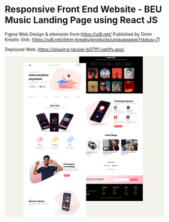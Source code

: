 # Responsive Front End Website - BEU Music Landing Page using React JS

Figma Web Design & elements from https://ui8.net/ Published by Dmm Kreativ 
(link: https://ui8.net/dmm-kreativ/products/uniquepages?status=7)

Deployed Web: https://glowing-tarsier-b071f1.netlify.app/

![Design preview for BEU Music landing page](./src/images/overview.png)
